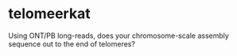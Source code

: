 # telomeerkat
Using ONT/PB long-reads, does your chromosome-scale assembly sequence out to the end of telomeres? 
